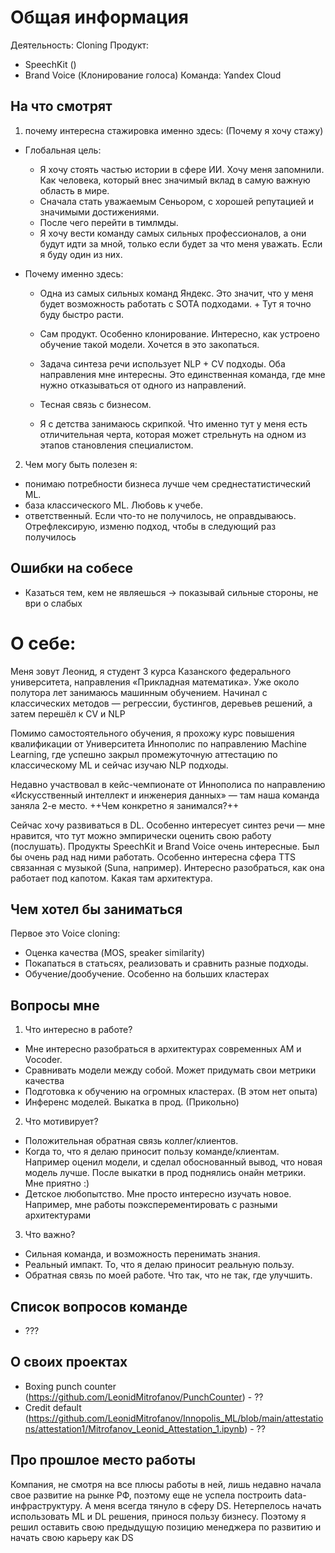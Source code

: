 # Общая информация
Деятельность: Cloning
Продукт: 
- SpeechKit ()
- Brand Voice (Клонирование голоса)
Команда: Yandex Cloud

## На что смотрят
1. почему интересна стажировка именно здесь: (Почему я хочу стажу)
- Глобальная цель:
    - Я хочу стоять частью истории в сфере ИИ. Хочу меня запомнили. Как человека, который внес значимый вклад в самую важную область в мире.
    - Сначала стать уважаемым Сеньором, с хорошей репутацией и значимыми достижениями.
    - После чего перейти в тимлмды.
    - Я хочу вести команду самых сильных профессионалов, а они будут идти за мной, только если будет за что меня уважать. Если я буду один из них.

- Почему именно здесь:
    - Одна из самых сильных команд Яндекс. Это значит, что у меня будет возможность работать с SOTA подходами. + Тут я точно буду быстро расти.
    - Сам продукт. Особенно клонирование. Интересно, как устроено обучение такой модели. Хочется в это закопаться.
    - Задача синтеза речи использует NLP + CV подходы. Оба направления мне интересны. Это единственная команда, где мне нужно отказываться от одного из направлений.
    - Тесная связь с бизнесом. 

    - Я с детства занимаюсь скрипкой. Что именно тут у меня есть отличительная черта, которая может стрельнуть на одном из этапов становления специалистом.

2. Чем могу быть полезен я:
- понимаю потребности бизнеса лучше чем среднестатистический ML.
- база классического ML. Любовь к учебе.
- ответственный. Если что-то не получилось, не оправдываюсь. Отрефлексирую, изменю подход, чтобы в следующий раз получилось

## Ошибки на собесе
- Казаться тем, кем не являешься -> показывай сильные стороны, не ври о слабых


# О себе:
Меня зовут Леонид, я студент 3 курса Казанского федерального университета, направления «Прикладная математика». Уже около полутора лет занимаюсь машинным обучением. Начинал с классических методов — регрессии, бустингов, деревьев решений, а затем перешёл к CV и NLP

Помимо самостоятельного обучения, я прохожу курс повышения квалификации от Университета Иннополис по направлению Machine Learning, где успешно закрыл промежуточную аттестацию по классическому ML и сейчас изучаю NLP подходы.

Недавно участвовал в кейс-чемпионате от Иннополиса по направлению «Искусственный интеллект и инженерия данных» — там наша команда заняла 2-е место. ++Чем конкретно я занимался?++

Сейчас хочу развиваться в DL. Особенно интересует синтез речи — мне нравится, что тут можно эмпирически оценить свою работу (послушать). Продукты SpeechKit и Brand Voice очень интересные. Был бы очень рад над ними работать. Особенно интересна сфера TTS связанная с музыкой (Suna, например). Интересно разобраться, как она работает под капотом. Какая там архитектура. 

## Чем хотел бы заниматься
Первое это Voice cloning:
- Оценка качества (MOS, speaker similarity)
- Покапаться в статьсях, реализовать и сравнить разные подходы.
- Обучение/дообучение. Особенно на больших кластерах

## Вопросы мне
1) Что интересно в работе?
- Мне интересно разобраться в архитектурах современных AM и Vocoder. 
- Сравнивать модели между собой. Может придумать свои метрики качества
- Подготовка к обучению на огромных кластерах. (В этом нет опыта)
- Инференс моделей. Выкатка в прод. (Прикольно)

2) Что мотивирует?
- Положительная обратная связь коллег/клиентов.
- Когда то, что я делаю приносит пользу команде/клиентам. Например оценил модели, и сделал обоснованный вывод, что новая модель лучше. После выкатки в прод поднялись онайн метрики. Мне приятно :)
- Детское любопытство. Мне просто интересно изучать новое. Например, мне работы поэксперементировать с разными архитектурами


3) Что важно?
- Сильная команда, и возможность перенимать знания.
- Реальный импакт. То, что я делаю приносит реальную пользу.
- Обратная связь по моей работе. Что так, что не так, где улучшить.

## Список вопросов команде
- ???

## О своих проектах
- Boxing punch counter (https://github.com/LeonidMitrofanov/PunchCounter) - ??
- Credit default (https://github.com/LeonidMitrofanov/Innopolis_ML/blob/main/attestations/attestation1/Mitrofanov_Leonid_Attestation_1.ipynb) - ??


## Про прошлое место работы
Компания, не смотря на все плюсы работы в ней, лишь недавно начала свое развитие на рынке РФ, поэтому еще не успела построить data-инфраструктуру. А меня всегда тянуло в сферу DS. Нетерпелось начать использовать ML и DL решения, принося пользу бизнесу. Поэтому я решил оставить свою предыдущую позицию менеджера по развитию и начать свою карьеру как DS
